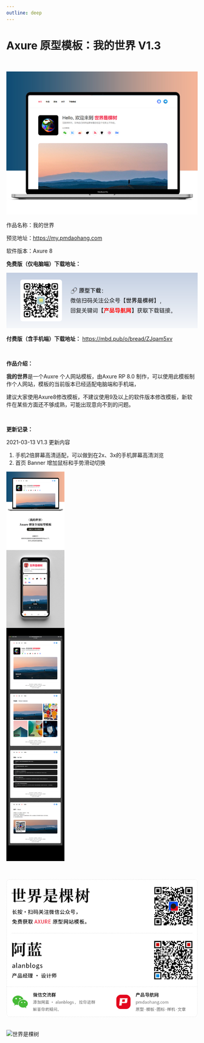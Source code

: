 ```yaml
---
outline: deep
---
```


# Axure 原型模板：我的世界 V1.3

<br>

![01](002wodeshijie/01.jpg)



作品名称：我的世界

预览地址：https://my.pmdaohang.com

软件版本：Axure 8

**免费版（仅电脑端）下载地址：**

![download](002wodeshijie/download.png)

**付费版（含手机端）下载地址：** https://mbd.pub/o/bread/ZJqam5xv

<br>

**作品介绍：**

**我的世界**是一个Auxre 个人网站模板，由Axure RP 8.0 制作，可以使用此模板制作个人网站，模板的当前版本已经适配电脑端和手机端，

建议大家使用Axure8修改模板，不建议使用9及以上的软件版本修改模板，新软件在某些方面还不够成熟，可能出现意向不到的问题。

<br>

**更新记录：**

2021-03-13 V1.3 更新内容

1. 手机2倍屏幕高清适配，可以做到在2x、3x的手机屏幕高清浏览
2. 首页 Banner 增加鼠标和手势滑动切换



![02](002wodeshijie/02.jpg)

<br>

![07](002wodeshijie/07.jpg)


<br>

<img src="https://visitor-badge.laobi.icu/badge?page_id=pmdaohang_com_002wodeshijie&left_color=%23000000&right_color=%2327bba0&left_text=view" style="display: inline-block;" alt="世界是棵树">